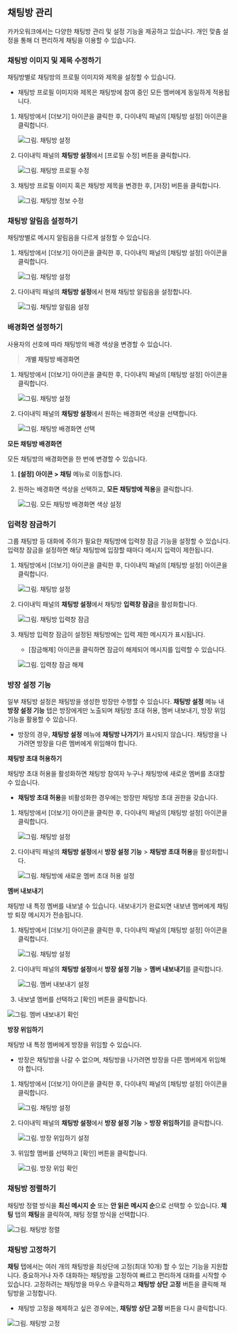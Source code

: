 
## 채팅방 관리

카카오워크에서는 다양한 채팅방 관리 및 설정 기능을 제공하고 있습니다. 개인 맞춤 설정을 통해 더 편리하게 채팅을 이용할 수 있습니다.

### 채팅방 이미지 및 제목 수정하기

채팅방별로 채팅방의 프로필 이미지와 제목을 설정할 수 있습니다.

* 채팅방 프로필 이미지와 제목은 채팅방에 참여 중인 모든 멤버에게 동일하게 적용됩니다.

1.  채팅방에서 [더보기] 아이콘을 클릭한 후, 다이내믹 패널의 [채팅방 설정] 아이콘을 클릭합니다.

    ![그림. 채팅방 설정](../../user/4%20%E1%84%8E%E1%85%A2%E1%84%90%E1%85%B5%E1%86%BC%2050885c976659493196d7eef798e4e05b/Untitled%2012.png)
2.  다이내믹 패널의 **채팅방 설정**에서 [프로필 수정] 버튼을 클릭합니다.

    ![그림. 채팅방 프로필 수정](../../user/4%20%E1%84%8E%E1%85%A2%E1%84%90%E1%85%B5%E1%86%BC%2050885c976659493196d7eef798e4e05b/%EC%B1%84%ED%8C%85%EB%B0%A9\_%ED%94%84%EB%A1%9C%ED%95%84\_%EC%88%98%EC%A0%95.png)
3.  채팅방 프로필 이미지 혹은 채팅방 제목을 변경한 후, [저장] 버튼을 클릭합니다.

    ![그림. 채팅방 정보 수정](../../user/4%20%E1%84%8E%E1%85%A2%E1%84%90%E1%85%B5%E1%86%BC%2050885c976659493196d7eef798e4e05b/%EC%B1%84%ED%8C%85%EB%B0%A9\_%EC%A0%9C%EB%AA%A9\_%EB%B3%80%EA%B2%BD.png)

### 채팅방 알림음 설정하기

채팅방별로 메시지 알림음을 다르게 설정할 수 있습니다.

1.  채팅방에서 [더보기] 아이콘을 클릭한 후, 다이내믹 패널의 [채팅방 설정] 아이콘을 클릭합니다.

    ![그림. 채팅방 설정](../../user/4%20%E1%84%8E%E1%85%A2%E1%84%90%E1%85%B5%E1%86%BC%2050885c976659493196d7eef798e4e05b/Untitled%2012.png)
2.  다이내믹 패널의 **채팅방 설정**에서 현재 채팅방 알림음을 설정합니다.

    ![그림. 채팅방 알림음 설정](../../user/4%20%E1%84%8E%E1%85%A2%E1%84%90%E1%85%B5%E1%86%BC%2050885c976659493196d7eef798e4e05b/%EC%B1%84%ED%8C%85%EB%B0%A9\_%EC%95%8C%EB%A6%BC%EC%9D%8C\_%EC%84%A4%EC%A0%95.png)

### 배경화면 설정하기

사용자의 선호에 따라 채팅방의 배경 색상을 변경할 수 있습니다.

> **개별 채팅방 배경화면**

1.  채팅방에서 [더보기] 아이콘을 클릭한 후, 다이내믹 패널의 [채팅방 설정] 아이콘을 클릭합니다.

    ![그림. 채팅방 설정](../../user/4%20%E1%84%8E%E1%85%A2%E1%84%90%E1%85%B5%E1%86%BC%2050885c976659493196d7eef798e4e05b/Untitled%2012.png)
2.  다이내믹 패널의 **채팅방 설정**에서 원하는 배경화면 색상을 선택합니다.

    ![그림. 채팅방 배경화면 선택](../../user/4%20%E1%84%8E%E1%85%A2%E1%84%90%E1%85%B5%E1%86%BC%2050885c976659493196d7eef798e4e05b/%EC%B1%84%ED%8C%85%EB%B0%A9\_%EB%B0%B0%EA%B2%BD%ED%99%94%EB%A9%B4\_%EC%84%A0%ED%83%9D.png)

**모든 채팅방 배경화면**

모든 채팅방의 배경화면을 한 번에 변경할 수 있습니다.

1. **[설정] 아이콘 > 채팅** 메뉴로 이동합니다.
2.  원하는 배경화면 색상을 선택하고, **모든 채팅방에 적용**을 클릭합니다.

    ![그림. 모든 채팅방 배경화면 색상 설정](../../user/4%20%E1%84%8E%E1%85%A2%E1%84%90%E1%85%B5%E1%86%BC%2050885c976659493196d7eef798e4e05b/%EB%AA%A8%EB%93%A0\_%EC%B1%84%ED%8C%85%EB%B0%A9\_%EB%B0%B0%EA%B2%BD%ED%99%94%EB%A9%B4\_%EC%83%89%EC%83%81\_%EC%84%A4%EC%A0%95.png)

### 입력창 잠금하기

그룹 채팅방 등 대화에 주의가 필요한 채팅방에 입력창 잠금 기능을 설정할 수 있습니다. 입력창 잠금을 설정하면 해당 채팅방에 입장할 때마다 메시지 입력이 제한됩니다.

1.  채팅방에서 [더보기] 아이콘을 클릭한 후, 다이내믹 패널의 [채팅방 설정] 아이콘을 클릭합니다.

    ![그림. 채팅방 설정](../../user/4%20%E1%84%8E%E1%85%A2%E1%84%90%E1%85%B5%E1%86%BC%2050885c976659493196d7eef798e4e05b/Untitled%2012.png)
2.  다이내믹 패널의 **채팅방 설정**에서 채팅방 **입력창 잠금**을 활성화합니다.

    ![그림. 채팅방 입력창 잠금](../../user/4%20%E1%84%8E%E1%85%A2%E1%84%90%E1%85%B5%E1%86%BC%2050885c976659493196d7eef798e4e05b/%EC%B1%84%ED%8C%85%EB%B0%A9\_%EC%9E%85%EB%A0%A5%EC%B0%BD\_%EC%9E%A0%EA%B8%88.png)
3.  채팅방 입력창 잠금이 설정된 채팅방에는 입력 제한 메시지가 표시됩니다.

    * [잠금해제] 아이콘을 클릭하면 잠금이 해제되어 메시지를 입력할 수 있습니다.

    ![그림. 입력창 잠금 해제](../../user/4%20%E1%84%8E%E1%85%A2%E1%84%90%E1%85%B5%E1%86%BC%2050885c976659493196d7eef798e4e05b/Untitled%2013.png)

### 방장 설정 기능

일부 채팅방 설정은 채팅방을 생성한 방장만 수행할 수 있습니다. **채팅방 설정** 메뉴 내 **방장 설정 기능** 탭은 방장에게만 노출되며 채팅방 초대 허용, 멤버 내보내기, 방장 위임 기능을 활용할 수 있습니다.

* 방장의 경우, **채팅방 설정** 메뉴에 **채팅방 나가기**가 표시되지 않습니다. 채팅방을 나가려면 방장을 다른 멤버에게 위임해야 합니다.

**채팅방 초대 허용하기**

채팅방 초대 허용을 활성화하면 채팅방 참여자 누구나 채팅방에 새로운 멤버를 초대할 수 있습니다.

* **채팅방 초대 허용**을 비활성화한 경우에는 방장만 채팅방 초대 권한을 갖습니다.

1.  채팅방에서 [더보기] 아이콘을 클릭한 후, 다이내믹 패널의 [채팅방 설정] 아이콘을 클릭합니다.

    ![그림. 채팅방 설정](../../user/4%20%E1%84%8E%E1%85%A2%E1%84%90%E1%85%B5%E1%86%BC%2050885c976659493196d7eef798e4e05b/Untitled%2012.png)
2.  다이내믹 패널의 **채팅방 설정**에서 **방장 설정 기능** > **채팅방 초대 허용**을 활성화합니다.

    ![그림. 채팅방에 새로운 멤버 초대 허용 설정](../../user/4%20%E1%84%8E%E1%85%A2%E1%84%90%E1%85%B5%E1%86%BC%2050885c976659493196d7eef798e4e05b/%EC%B1%84%ED%8C%85%EB%B0%A9%EC%97%90\_%EC%83%88%EB%A1%9C%EC%9A%B4\_%EB%A9%A4%EB%B2%84\_%EC%B4%88%EB%8C%80\_%ED%97%88%EC%9A%A9\_%EC%84%A4%EC%A0%95.png)

**멤버 내보내기**

채팅방 내 특정 멤버를 내보낼 수 있습니다. 내보내기가 완료되면 내보낸 멤버에게 채팅방 퇴장 메시지가 전송됩니다.

1.  채팅방에서 [더보기] 아이콘을 클릭한 후, 다이내믹 패널의 [채팅방 설정] 아이콘을 클릭합니다.

    ![그림. 채팅방 설정](../../user/4%20%E1%84%8E%E1%85%A2%E1%84%90%E1%85%B5%E1%86%BC%2050885c976659493196d7eef798e4e05b/Untitled%2012.png)
2.  다이내믹 패널의 **채팅방 설정**에서 **방장 설정 기능** > **멤버 내보내기**를 클릭합니다.

    ![그림. 멤버 내보내기 설정](../../user/4%20%E1%84%8E%E1%85%A2%E1%84%90%E1%85%B5%E1%86%BC%2050885c976659493196d7eef798e4e05b/%EB%A9%A4%EB%B2%84\_%EB%82%B4%EB%B3%B4%EB%82%B4%EA%B8%B0\_%EC%84%A4%EC%A0%95.png)
3. 내보낼 멤버를 선택하고 [확인] 버튼을 클릭합니다.

![그림. 멤버 내보내기 확인](../../user/4%20%E1%84%8E%E1%85%A2%E1%84%90%E1%85%B5%E1%86%BC%2050885c976659493196d7eef798e4e05b/Untitled%2014.png)

**방장 위임하기**

채팅방 내 특정 멤버에게 방장을 위임할 수 있습니다.

* 방장은 채팅방을 나갈 수 없으며, 채팅방을 나가려면 방장을 다른 멤버에게 위임해야 합니다.

1.  채팅방에서 [더보기] 아이콘을 클릭한 후, 다이내믹 패널의 [채팅방 설정] 아이콘을 클릭합니다.

    ![그림. 채팅방 설정](../../user/4%20%E1%84%8E%E1%85%A2%E1%84%90%E1%85%B5%E1%86%BC%2050885c976659493196d7eef798e4e05b/Untitled%2012.png)
2.  다이내믹 패널의 **채팅방 설정**에서 **방장 설정 기능** > **방장 위임하기**를 클릭합니다.

    ![그림. 방장 위임하기 설정](../../user/4%20%E1%84%8E%E1%85%A2%E1%84%90%E1%85%B5%E1%86%BC%2050885c976659493196d7eef798e4e05b/%EB%B0%A9%EC%9E%A5\_%EC%9C%84%EC%9E%84%ED%95%98%EA%B8%B0\_%EC%84%A4%EC%A0%95.png)
3.  위임할 멤버를 선택하고 [확인] 버튼을 클릭합니다.

    ![그림. 방장 위임 확인](../../user/4%20%E1%84%8E%E1%85%A2%E1%84%90%E1%85%B5%E1%86%BC%2050885c976659493196d7eef798e4e05b/Untitled%2015.png)

### 채팅방 정렬하기

채팅방 정렬 방식을 **최신 메시지 순** 또는 **안 읽은 메시지 순**으로 선택할 수 있습니다. **채팅** 탭의 **채팅**을 클릭하여, 채팅 정렬 방식을 선택합니다.

![그림. 채팅방 정렬](../../user/4%20%E1%84%8E%E1%85%A2%E1%84%90%E1%85%B5%E1%86%BC%2050885c976659493196d7eef798e4e05b/Untitled%2016.png)

### 채팅방 고정하기

**채팅** 탭에서는 여러 개의 채팅방을 최상단에 고정(최대 10개) 할 수 있는 기능을 지원합니다. 중요하거나 자주 대화하는 채팅방을 고정하여 빠르고 편리하게 대화를 시작할 수 있습니다. 고정하려는 채팅방을 마우스 우클릭하고 **채팅방 상단 고정** 버튼을 클릭해 채팅방을 고정합니다.

* 채팅방 고정을 해제하고 싶은 경우에는, **채팅방 상단 고정** 버튼을 다시 클릭합니다.

![그림. 채팅방 고정](../../user/4%20%E1%84%8E%E1%85%A2%E1%84%90%E1%85%B5%E1%86%BC%2050885c976659493196d7eef798e4e05b/Untitled%2017.png)

